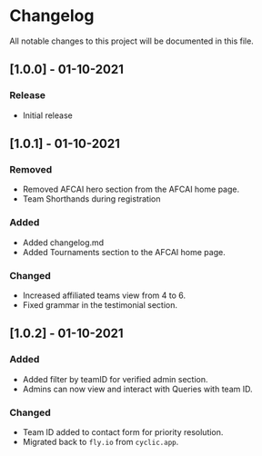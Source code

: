 # Changelog

All notable changes to this project will be documented in this file.

## [1.0.0] - 01-10-2021

### Release

- Initial release

## [1.0.1] - 01-10-2021

### Removed

- Removed AFCAI hero section from the AFCAI home page.
- Team Shorthands during registration

### Added

- Added changelog.md
- Added Tournaments section to the AFCAI home page.

### Changed

- Increased affiliated teams view from 4 to 6.
- Fixed grammar in the testimonial section.

## [1.0.2] - 01-10-2021

### Added

- Added filter by teamID for verified admin section.
- Admins can now view and interact with Queries with team ID.

### Changed

- Team ID added to contact form for priority resolution.
- Migrated back to `fly.io` from `cyclic.app`.
